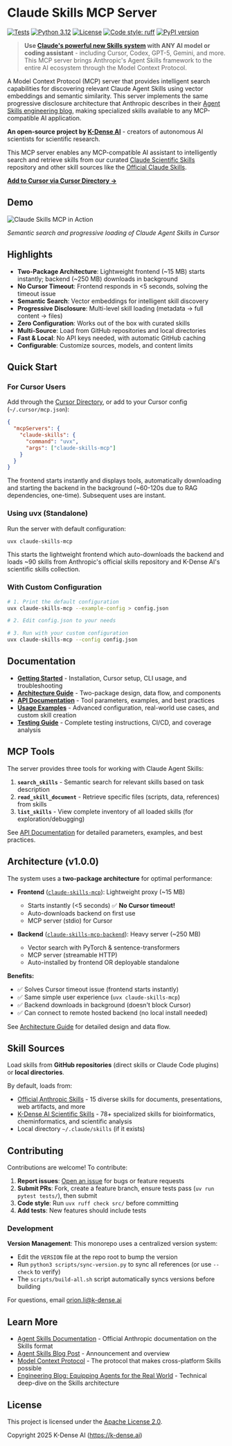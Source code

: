 # Claude Skills MCP Server

[![Tests](https://github.com/K-Dense-AI/claude-skills-mcp/actions/workflows/test.yml/badge.svg)](https://github.com/K-Dense-AI/claude-skills-mcp/actions/workflows/test.yml)
[![Python 3.12](https://img.shields.io/badge/python-3.12-blue.svg)](https://www.python.org/downloads/)
[![License](https://img.shields.io/badge/License-Apache%202.0-blue.svg)](https://opensource.org/licenses/Apache-2.0)
[![Code style: ruff](https://img.shields.io/badge/code%20style-ruff-000000.svg)](https://github.com/astral-sh/ruff)
[![PyPI version](https://badge.fury.io/py/claude-skills-mcp.svg)](https://badge.fury.io/py/claude-skills-mcp)

> **Use [Claude's powerful new Skills system](https://www.anthropic.com/news/skills) with ANY AI model or coding assistant** - including Cursor, Codex, GPT-5, Gemini, and more. This MCP server brings Anthropic's Agent Skills framework to the entire AI ecosystem through the Model Context Protocol.

A Model Context Protocol (MCP) server that provides intelligent search capabilities for discovering relevant Claude Agent Skills using vector embeddings and semantic similarity. This server implements the same progressive disclosure architecture that Anthropic describes in their [Agent Skills engineering blog](https://www.anthropic.com/engineering/equipping-agents-for-the-real-world-with-agent-skills), making specialized skills available to any MCP-compatible AI application.

**An open-source project by [K-Dense AI](https://k-dense.ai)** - creators of autonomous AI scientists for scientific research.

This MCP server enables any MCP-compatible AI assistant to intelligently search and retrieve skills from our curated [Claude Scientific Skills](https://github.com/K-Dense-AI/claude-scientific-skills) repository and other skill sources like the [Official Claude Skills](https://github.com/anthropics/skills).

**[Add to Cursor via Cursor Directory →](https://cursor.directory/mcp/claude-skills-mcp)**

## Demo

![Claude Skills MCP in Action](docs/demo.gif)

*Semantic search and progressive loading of Claude Agent Skills in Cursor*

## Highlights

- **Two-Package Architecture**: Lightweight frontend (~15 MB) starts instantly; backend (~250 MB) downloads in background
- **No Cursor Timeout**: Frontend responds in <5 seconds, solving the timeout issue
- **Semantic Search**: Vector embeddings for intelligent skill discovery
- **Progressive Disclosure**: Multi-level skill loading (metadata → full content → files)
- **Zero Configuration**: Works out of the box with curated skills
- **Multi-Source**: Load from GitHub repositories and local directories
- **Fast & Local**: No API keys needed, with automatic GitHub caching
- **Configurable**: Customize sources, models, and content limits

## Quick Start

### For Cursor Users

Add through the [Cursor Directory](https://cursor.directory/mcp/claude-skills-mcp), or add to your Cursor config (`~/.cursor/mcp.json`):

```json
{
  "mcpServers": {
    "claude-skills": {
      "command": "uvx",
      "args": ["claude-skills-mcp"]
    }
  }
}
```

The frontend starts instantly and displays tools, automatically downloading and starting the backend in the background (~60-120s due to RAG dependencies, one-time). Subsequent uses are instant.

### Using uvx (Standalone)

Run the server with default configuration:

```bash
uvx claude-skills-mcp
```

This starts the lightweight frontend which auto-downloads the backend and loads ~90 skills from Anthropic's official skills repository and K-Dense AI's scientific skills collection.

### With Custom Configuration

```bash
# 1. Print the default configuration
uvx claude-skills-mcp --example-config > config.json

# 2. Edit config.json to your needs

# 3. Run with your custom configuration
uvx claude-skills-mcp --config config.json
```

## Documentation

- **[Getting Started](docs/getting-started.md)** - Installation, Cursor setup, CLI usage, and troubleshooting
- **[Architecture Guide](docs/architecture.md)** - Two-package design, data flow, and components
- **[API Documentation](docs/api.md)** - Tool parameters, examples, and best practices
- **[Usage Examples](docs/usage.md)** - Advanced configuration, real-world use cases, and custom skill creation
- **[Testing Guide](docs/testing.md)** - Complete testing instructions, CI/CD, and coverage analysis

## MCP Tools

The server provides three tools for working with Claude Agent Skills:

1. **`search_skills`** - Semantic search for relevant skills based on task description
2. **`read_skill_document`** - Retrieve specific files (scripts, data, references) from skills  
3. **`list_skills`** - View complete inventory of all loaded skills (for exploration/debugging)

See [API Documentation](docs/api.md) for detailed parameters, examples, and best practices.

## Architecture (v1.0.0)

The system uses a **two-package architecture** for optimal performance:

- **Frontend** ([`claude-skills-mcp`](https://pypi.org/project/claude-skills-mcp/)): Lightweight proxy (~15 MB)
  - Starts instantly (<5 seconds) ✅ **No Cursor timeout!**
  - Auto-downloads backend on first use
  - MCP server (stdio) for Cursor
  
- **Backend** ([`claude-skills-mcp-backend`](https://pypi.org/project/claude-skills-mcp-backend/)): Heavy server (~250 MB)
  - Vector search with PyTorch & sentence-transformers
  - MCP server (streamable HTTP)
  - Auto-installed by frontend OR deployable standalone

**Benefits:**
- ✅ Solves Cursor timeout issue (frontend starts instantly)
- ✅ Same simple user experience (`uvx claude-skills-mcp`)
- ✅ Backend downloads in background (doesn't block Cursor)
- ✅ Can connect to remote hosted backend (no local install needed)

See [Architecture Guide](docs/architecture.md) for detailed design and data flow.

## Skill Sources

Load skills from **GitHub repositories** (direct skills or Claude Code plugins) or **local directories**. 

By default, loads from:
- [Official Anthropic Skills](https://github.com/anthropics/skills) - 15 diverse skills for documents, presentations, web artifacts, and more
- [K-Dense AI Scientific Skills](https://github.com/K-Dense-AI/claude-scientific-skills) - 78+ specialized skills for bioinformatics, cheminformatics, and scientific analysis
- Local directory `~/.claude/skills` (if it exists)

## Contributing

Contributions are welcome! To contribute:

1. **Report issues**: [Open an issue](https://github.com/K-Dense-AI/claude-skills-mcp/issues) for bugs or feature requests
2. **Submit PRs**: Fork, create a feature branch, ensure tests pass (`uv run pytest tests/`), then submit
3. **Code style**: Run `uvx ruff check src/` before committing
4. **Add tests**: New features should include tests

### Development

**Version Management**: This monorepo uses a centralized version system:
- Edit the `VERSION` file at the repo root to bump the version
- Run `python3 scripts/sync-version.py` to sync all references (or use `--check` to verify)
- The `scripts/build-all.sh` script automatically syncs versions before building

For questions, email [orion.li@k-dense.ai](mailto:orion.li@k-dense.ai)

## Learn More

- [Agent Skills Documentation](https://docs.claude.com/en/docs/claude-code/skills) - Official Anthropic documentation on the Skills format
- [Agent Skills Blog Post](https://www.anthropic.com/news/skills) - Announcement and overview
- [Model Context Protocol](https://modelcontextprotocol.io/) - The protocol that makes cross-platform Skills possible
- [Engineering Blog: Equipping Agents for the Real World](https://www.anthropic.com/engineering/equipping-agents-for-the-real-world-with-agent-skills) - Technical deep-dive on the Skills architecture

## License

This project is licensed under the [Apache License 2.0](LICENSE).

Copyright 2025 K-Dense AI (https://k-dense.ai)
